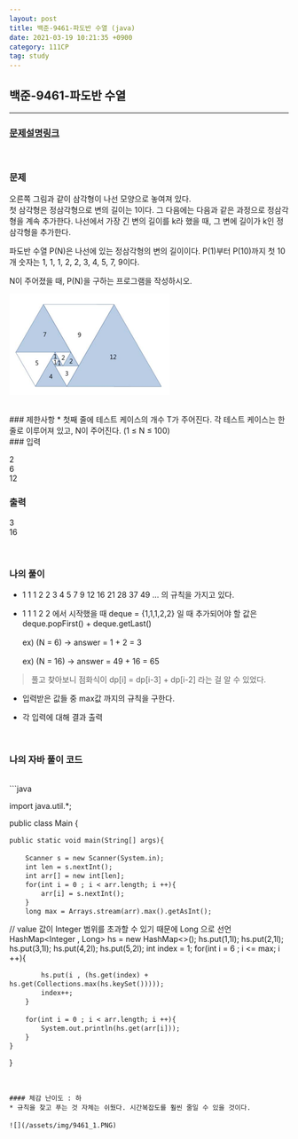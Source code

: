```yaml
---
layout: post
title: 백준-9461-파도반 수열 (java)
date: 2021-03-19 10:21:35 +0900
category: 111CP
tag: study
---
```


## 백준-9461-파도반 수열

---
### [문제설명링크   ](https://www.acmicpc.net/problem/9461)
<br>  

### 문제
오른쪽 그림과 같이 삼각형이 나선 모양으로 놓여져 있다. <br>
첫 삼각형은 정삼각형으로 변의 길이는 1이다. 그 다음에는 다음과 같은 과정으로 정삼각형을 계속 추가한다. 나선에서 가장 긴 변의 길이를 k라 했을 때, 그 변에 길이가 k인 정삼각형을 추가한다.
<br>  

파도반 수열 P(N)은 나선에 있는 정삼각형의 변의 길이이다. P(1)부터 P(10)까지 첫 10개 숫자는 1, 1, 1, 2, 2, 3, 4, 5, 7, 9이다.
<br>  

N이 주어졌을 때, P(N)을 구하는 프로그램을 작성하시오.<br>  

![](/assets/img/9461.png)

<br>
### 제한사항
* 첫째 줄에 테스트 케이스의 개수 T가 주어진다. 각 테스트 케이스는 한 줄로 이루어져 있고, N이 주어진다. (1 ≤ N ≤ 100)

<br>
### 입력

2<br>
6<br>
12<br>
  

### 출력

3<br>
16


<br>

### 나의 풀이

* 1 1 1 2 2 3 4 5 7 9 12 16 21 28 37 49 ... 의 규칙을 가지고 있다.

* 1 1 1 2 2 에서 시작했을 때 deque = {1,1,1,2,2} 일 때 추가되어야 할 값은 deque.popFirst() + deque.getLast() <br>  
 ex) (N = 6) -> answer = 1 + 2 = 3 <br>  
 ex) (N = 16) -> answer = 49 + 16 = 65<br>
> 풀고 찾아보니 점화식이 dp[i] = dp[i-3] + dp[i-2] 라는 걸 알 수 있었다. 

* 입력받은 값들 중 max값 까지의 규칙을 구한다.<br>  


* 각 입력에 대해 결과 출력  

<br>


### 나의 자바 풀이 코드  

<br>
```java

import java.util.*;

public class Main {

    public static void main(String[] args){

        Scanner s = new Scanner(System.in);
        int len = s.nextInt();
        int arr[] = new int[len];
        for(int i = 0 ; i < arr.length; i ++){
            arr[i] = s.nextInt();
        }
        long max = Arrays.stream(arr).max().getAsInt();
	
// value 값이 Integer 범위를 초과할 수 있기 때문에 Long 으로 선언
        HashMap<Integer , Long> hs = new HashMap<>();
        hs.put(1,1l);
        hs.put(2,1l);
        hs.put(3,1l);
        hs.put(4,2l);
        hs.put(5,2l);
        int index = 1;
        for(int i = 6 ; i <= max; i ++){

            hs.put(i , (hs.get(index) + hs.get(Collections.max(hs.keySet()))));
            index++;
        }

        for(int i = 0 ; i < arr.length; i ++){
            System.out.println(hs.get(arr[i]));
        }
    }
}

```


#### 체감 난이도 : 하
* 규칙을 찾고 푸는 것 자체는 쉬웠다. 시간복잡도를 훨씬 줄일 수 있을 것이다.

![](/assets/img/9461_1.PNG)
